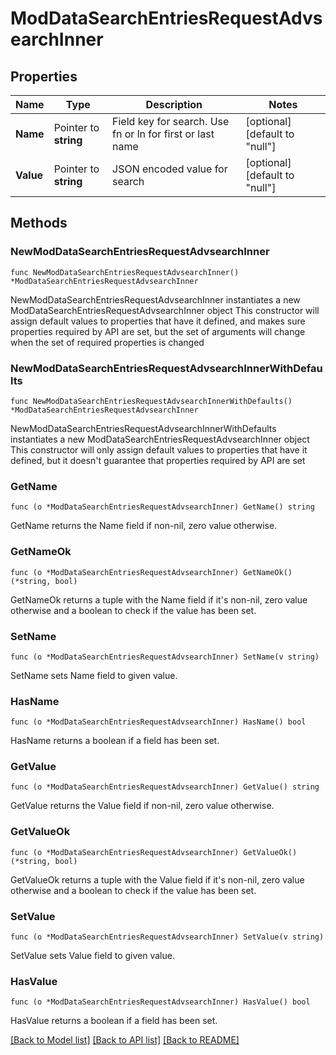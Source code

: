 # ModDataSearchEntriesRequestAdvsearchInner

## Properties

Name | Type | Description | Notes
------------ | ------------- | ------------- | -------------
**Name** | Pointer to **string** | Field key for search.                                                             Use fn or ln for first or last name | [optional] [default to "null"]
**Value** | Pointer to **string** | JSON encoded value for search | [optional] [default to "null"]

## Methods

### NewModDataSearchEntriesRequestAdvsearchInner

`func NewModDataSearchEntriesRequestAdvsearchInner() *ModDataSearchEntriesRequestAdvsearchInner`

NewModDataSearchEntriesRequestAdvsearchInner instantiates a new ModDataSearchEntriesRequestAdvsearchInner object
This constructor will assign default values to properties that have it defined,
and makes sure properties required by API are set, but the set of arguments
will change when the set of required properties is changed

### NewModDataSearchEntriesRequestAdvsearchInnerWithDefaults

`func NewModDataSearchEntriesRequestAdvsearchInnerWithDefaults() *ModDataSearchEntriesRequestAdvsearchInner`

NewModDataSearchEntriesRequestAdvsearchInnerWithDefaults instantiates a new ModDataSearchEntriesRequestAdvsearchInner object
This constructor will only assign default values to properties that have it defined,
but it doesn't guarantee that properties required by API are set

### GetName

`func (o *ModDataSearchEntriesRequestAdvsearchInner) GetName() string`

GetName returns the Name field if non-nil, zero value otherwise.

### GetNameOk

`func (o *ModDataSearchEntriesRequestAdvsearchInner) GetNameOk() (*string, bool)`

GetNameOk returns a tuple with the Name field if it's non-nil, zero value otherwise
and a boolean to check if the value has been set.

### SetName

`func (o *ModDataSearchEntriesRequestAdvsearchInner) SetName(v string)`

SetName sets Name field to given value.

### HasName

`func (o *ModDataSearchEntriesRequestAdvsearchInner) HasName() bool`

HasName returns a boolean if a field has been set.

### GetValue

`func (o *ModDataSearchEntriesRequestAdvsearchInner) GetValue() string`

GetValue returns the Value field if non-nil, zero value otherwise.

### GetValueOk

`func (o *ModDataSearchEntriesRequestAdvsearchInner) GetValueOk() (*string, bool)`

GetValueOk returns a tuple with the Value field if it's non-nil, zero value otherwise
and a boolean to check if the value has been set.

### SetValue

`func (o *ModDataSearchEntriesRequestAdvsearchInner) SetValue(v string)`

SetValue sets Value field to given value.

### HasValue

`func (o *ModDataSearchEntriesRequestAdvsearchInner) HasValue() bool`

HasValue returns a boolean if a field has been set.


[[Back to Model list]](../README.md#documentation-for-models) [[Back to API list]](../README.md#documentation-for-api-endpoints) [[Back to README]](../README.md)


